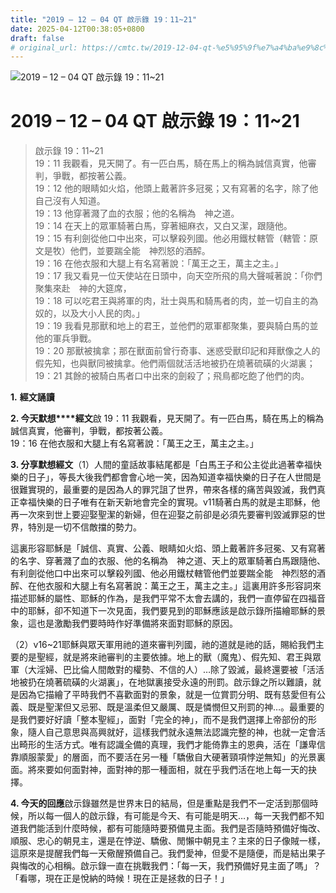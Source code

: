 ```yaml
---
title: "2019 – 12 – 04 QT 啟示錄 19：11~21"
date: 2025-04-12T00:38:05+0800
draft: false
# original_url: https://cmtc.tw/2019-12-04-qt-%e5%95%9f%e7%a4%ba%e9%8c%84-19%ef%bc%9a1121
---
```


![2019 – 12 – 04 QT 啟示錄 19：11\~21](/images/qt.jpg   "2019 – 12 – 04 QT 啟示錄 19：11\~21")

# 2019 – 12 – 04 QT 啟示錄 19：11\~21

> 啟示錄 19：11\~21  
> 19：11 我觀看，見天開了。有一匹白馬，騎在馬上的稱為誠信真實，他審判，爭戰，都按著公義。  
> 19：12 他的眼睛如火焰，他頭上戴著許多冠冕；又有寫著的名字，除了他自己沒有人知道。  
> 19：13 他穿著濺了血的衣服；他的名稱為　神之道。  
> 19：14 在天上的眾軍騎著白馬，穿著細麻衣，又白又潔，跟隨他。  
> 19：15 有利劍從他口中出來，可以擊殺列國。他必用鐵杖轄管（轄管：原文是牧）他們，並要踹全能　神烈怒的酒醡。  
> 19：16 在他衣服和大腿上有名寫著說：「萬王之王，萬主之主。」  
> 19：17 我又看見一位天使站在日頭中，向天空所飛的鳥大聲喊著說：「你們聚集來赴　神的大筵席，  
> 19：18 可以吃君王與將軍的肉，壯士與馬和騎馬者的肉，並一切自主的為奴的，以及大小人民的肉。」  
> 19：19 我看見那獸和地上的君王，並他們的眾軍都聚集，要與騎白馬的並他的軍兵爭戰。  
> 19：20 那獸被擒拿；那在獸面前曾行奇事、迷惑受獸印記和拜獸像之人的假先知，也與獸同被擒拿。他們兩個就活活地被扔在燒著硫磺的火湖裏；  
> 19：21 其餘的被騎白馬者口中出來的劍殺了；飛鳥都吃飽了他們的肉。

**1.** **經文誦讀**

**2. 今天默想****經文**啟 19：11 我觀看，見天開了。有一匹白馬，騎在馬上的稱為誠信真實，他審判，爭戰，都按著公義。  
19：16 在他衣服和大腿上有名寫著說：「萬王之王，萬主之主。」

**3. 分享默想經文**（1）人間的童話故事結尾都是「白馬王子和公主從此過著幸福快樂的日子」，等長大後我們都會會心地一笑，因為知道幸福快樂的日子在人世間是很難實現的，最重要的是因為人的罪咒詛了世界，帶來各樣的痛苦與毀滅，我們真正幸福快樂的日子唯有在新天新地會完全的實現。v11騎著白馬的就是主耶穌，他再一次來到世上要迎娶聖潔的新婦，但在迎娶之前卻是必須先要審判毀滅罪惡的世界，特別是一切不信敵擋的勢力。

這裏形容耶穌是「誠信、真實、公義、眼睛如火焰、頭上戴著許多冠冕、又有寫著的名字、穿著濺了血的衣服、他的名稱為　神之道、天上的眾軍騎著白馬跟隨他、有利劍從他口中出來可以擊殺列國、他必用鐵杖轄管他們並要踹全能　神烈怒的酒醡、在他衣服和大腿上有名寫著說：萬王之王，萬主之主。」這裏用許多形容詞來描述耶穌的屬性、耶穌的作為，是我們平常不太會去講的，我們一直停留在四福音中的耶穌，卻不知道下一次見面，我們要見到的耶穌應該是啟示錄所描繪耶穌的景象，這也是激勵我們要時時作好準備將來面對耶穌的原因。

（2）v16\~21耶穌與眾天軍用祂的道來審判列國，祂的道就是祂的話，賜給我們主要的是聖經，就是將來祂審判的主要依據。地上的獸（魔鬼）、假先知、君王與眾軍（大淫婦、巴比倫人間敵對的權勢、不信的人）…除了毀滅，最終還要被「活活地被扔在燒著硫磺的火湖裏」，在地獄裏接受永遠的刑罰。啟示錄之所以難讀，就是因為它描繪了平時我們不喜歡面對的景象，就是一位賞罰分明、既有慈愛但有公義、既是聖潔但又忌邪、既是溫柔但又嚴厲、既是憐憫但又刑罰的神…。最重要的是我們要好好讀「整本聖經」，面對「完全的神」，而不是我們選擇上帝部份的形象，隨人自己意思與高興就好，這樣我們就永遠無法認識完整的神，也就一定會活出畸形的生活方式。唯有認識全備的真理，我們才能倚靠主的恩典，活在「謙卑信靠順服蒙愛」的層面，而不要活在另一種「驕傲自大硬著頸項悖逆無知」的光景裏面。將來要如何面對神，面對神的那一種面相，就在乎我們活在地上每一天的抉擇。

**4. 今天的回應**啟示錄雖然是世界末日的結局，但是重點是我們不一定活到那個時候，所以每一個人的啟示錄，有可能是今天、有可能是明天…，每一天我們都不知道我們能活到什麼時候，都有可能隨時要預備見主面。我們是否隨時預備好悔改、順服、忠心的朝見主，還是在悖逆、驕傲、閒懶中朝見主？主來的日子像賊一樣，這原來是提醒我們每一天儆醒預備自己。我們愛神，但愛不是隨便，而是結出果子與悔改的心相稱。啟示錄一直在挑戰我們：「每一天，我們預備好見主面了嗎」？「看哪，現在正是悅納的時候！現在正是拯救的日子！」